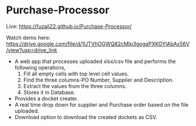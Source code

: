 # Purchase-Processor
Live: https://fuzail22.github.io/Purchase-Processor/

Watch demo here: https://drive.google.com/file/d/1UTVhOGWQ82cMIp3gogaPXKGYlAbAx56V/view?usp=drive_link
- A web app that processes uploaded xlsx/csv file and performs the following operations,
  1. Fill all empty cells with top level cell values.
  2. Find the three columns-PO Number, Supplier and Description.
  3. Extract the values from the three columns.
  4. Stores it in Database.
- Provides a docket creater.
- A real time drop down for supplier and Purchase order based on the file uploaded.
- Download option to download the created dockets as CSV.

